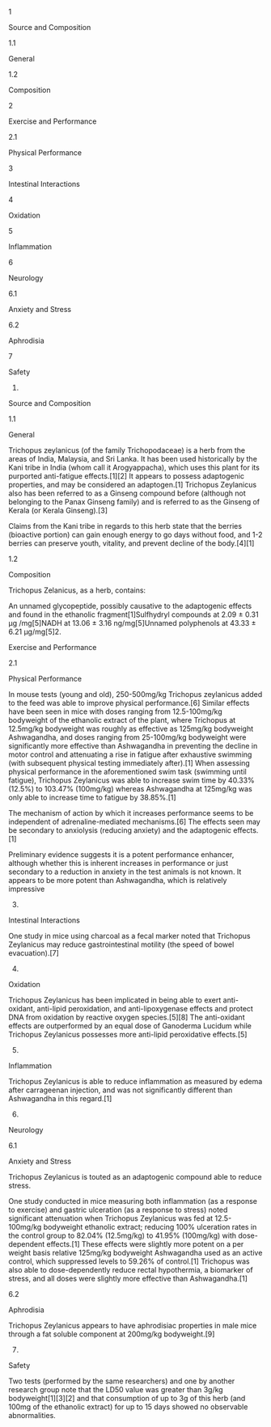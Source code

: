 1

Source and Composition

1.1

General

1.2

Composition

2

Exercise and Performance

2.1

Physical Performance

3

Intestinal Interactions

4

Oxidation

5

Inflammation

6

Neurology

6.1

Anxiety and Stress

6.2

Aphrodisia

7

Safety

1.

Source and Composition

1.1

General

Trichopus zeylanicus (of the family Trichopodaceae) is a herb from the areas of India, Malaysia, and Sri Lanka. It has been used historically by the Kani tribe in India (whom call it Arogyappacha), which uses this plant for its purported anti-fatigue effects.[1][2] It appears to possess adaptogenic properties, and may be considered an adaptogen.[1] Trichopus Zeylanicus also has been referred to as a Ginseng compound before (although not belonging to the Panax Ginseng family) and is referred to as the Ginseng of Kerala (or Kerala Ginseng).[3]

Claims from the Kani tribe in regards to this herb state that the berries (bioactive portion) can gain enough energy to go days without food, and 1-2 berries can preserve youth, vitality, and prevent decline of the body.[4][1]

1.2

Composition

Trichopus Zelanicus, as a herb, contains:

An unnamed glycopeptide, possibly causative to the adaptogenic effects and found in the ethanolic fragment[1]Sulfhydryl compounds at 2.09 ± 0.31 µg /mg[5]NADH at 13.06 ± 3.16 ng/mg[5]Unnamed polyphenols at 43.33 ± 6.21 µg/mg[5]2.

Exercise and Performance

2.1

Physical Performance

In mouse tests (young and old), 250-500mg/kg Trichopus zeylanicus added to the feed was able to improve physical performance.[6] Similar effects have been seen in mice with doses ranging from 12.5-100mg/kg bodyweight of the ethanolic extract of the plant, where Trichopus at 12.5mg/kg bodyweight was roughly as effective as 125mg/kg bodyweight Ashwagandha, and doses ranging from 25-100mg/kg bodyweight were significantly more effective than Ashwagandha in preventing the decline in motor control and attenuating a rise in fatigue after exhaustive swimming (with subsequent physical testing immediately after).[1] When assessing physical performance in the aforementioned swim task (swimming until fatigue), Trichopus Zeylanicus was able to increase swim time by 40.33% (12.5%) to 103.47% (100mg/kg) whereas Ashwagandha at 125mg/kg was only able to increase time to fatigue by 38.85%.[1]

The mechanism of action by which it increases performance seems to be independent of adrenaline-mediated mechanisms.[6] The effects seen may be secondary to anxiolysis (reducing anxiety) and the adaptogenic effects.[1]

Preliminary evidence suggests it is a potent performance enhancer, although whether this is inherent increases in performance or just secondary to a reduction in anxiety in the test animals is not known. It appears to be more potent than Ashwagandha, which is relatively impressive

3.

Intestinal Interactions

One study in mice using charcoal as a fecal marker noted that Trichopus Zeylanicus may reduce gastrointestinal motility (the speed of bowel evacuation).[7]

4.

Oxidation

Trichopus Zeylanicus has been implicated in being able to exert anti-oxidant, anti-lipid peroxidation, and anti-lipoxygenase effects and protect DNA from oxidation by reactive oxygen species.[5][8] The anti-oxidant effects are outperformed by an equal dose of Ganoderma Lucidum while Trichopus Zeylanicus possesses more anti-lipid peroxidative effects.[5]

5.

Inflammation

Trichopus Zeylanicus is able to reduce inflammation as measured by edema after carrageenan injection, and was not significantly different than Ashwagandha in this regard.[1]

6.

Neurology

6.1

Anxiety and Stress

Trichopus Zeylanicus is touted as an adaptogenic compound able to reduce stress.

One study conducted in mice measuring both inflammation (as a response to exercise) and gastric ulceration (as a response to stress) noted significant attenuation when Trichopus Zeylanicus was fed at 12.5-100mg/kg bodyweight ethanolic extract; reducing 100% ulceration rates in the control group to 82.04% (12.5mg/kg) to 41.95% (100mg/kg) with dose-dependent effects.[1] These effects were slightly more potent on a per weight basis relative 125mg/kg bodyweight Ashwagandha used as an active control, which suppressed levels to 59.26% of control.[1] Trichopus was also able to dose-dependently reduce rectal hypothermia, a biomarker of stress, and all doses were slightly more effective than Ashwagandha.[1]

6.2

Aphrodisia

Trichopus Zeylanicus appears to have aphrodisiac properties in male mice through a fat soluble component at 200mg/kg bodyweight.[9]

7.

Safety

Two tests (performed by the same researchers) and one by another research group note that the LD50 value was greater than 3g/kg bodyweight[1][3][2] and that consumption of up to 3g of this herb (and 100mg of the ethanolic extract) for up to 15 days showed no observable abnormalities.

